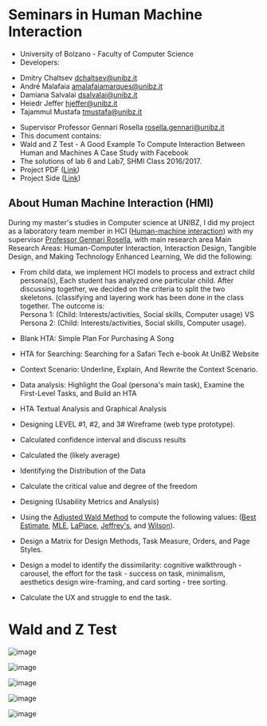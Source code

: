 # Seminars in Human Machine Interaction
* University of Bolzano - Faculty of Computer Science
* Developers:
- Dmitry Chaltsev dchaltsev@unibz.it 
- André Malafaia amalafaiamarques@unibz.it
- Damiana Salvalai dsalvalai@unibz.it
- Heiedr Jeffer hjeffer@unibz.it
- Tajammul Mustafa tmustafa@unibz.it

* Supervisor Professor Gennari Rosella rosella.gennari@unibz.it
* This document contains:
* Wald and Z Test - A Good Example To Compute Interaction Between Human and Machines A Case Study with Facebook
* The solutions of lab 6 and Lab7, SHMI Class 2016/2017.
* Project PDF ([Link](https://github.com/HeiderJeffer/Project-for-Human-Machine-Interaction/blob/main/Project%20Lab%20Solutions%20by%20Heider%20Jeffer.pdf))
* Project Side ([Link](https://github.com/HeiderJeffer/Project-for-Human-Machine-Interaction/blob/main/Wald%20and%20Z%20Test%20Slide%20Presentation.pdf))
## About Human Machine Interaction (HMI)

During my master\'s studies in Computer science at UNIBZ, I did my
project as a laboratory team member in HCI ([Human-machine
interaction](https://github.com/HeiderJeffer/Human-Machine-Interaction))
with my supervisor [Professor Gennari
Rosella](https://www.unibz.it/en/faculties/engineering/academic-staff/person/8607-rosella-gennari),
with main research area Main Research Areas: Human-Computer Interaction,
Interaction Design, Tangible Design, and Making Technology Enhanced
Learning, We did the following:

-   From child data, we implement HCI models to process and extract
    child persona(s), Each student has analyzed one particular child.
    After discussing together, we decided on the criteria to split the
    two skeletons. (classifying and layering work has been done in the
    class together. The outcome is:\
    Persona 1: (Child: Interests/activities, Social skills, Computer
    usage) VS Persona 2: (Child: Interests/activities, Social skills,
    Computer usage).

-   Blank HTA: Simple Plan For Purchasing A Song

-   HTA for Searching: Searching for a Safari Tech e-book At UniBZ
    Website

-   Context Scenario: Underline, Explain, And Rewrite the Context
    Scenario.

-   Data analysis: Highlight the Goal (persona's main task), Examine the
    First-Level Tasks, and Build an HTA

-   HTA Textual Analysis and Graphical Analysis

-   Designing LEVEL #1, #2, and 3# Wireframe (web type prototype).

-   Calculated confidence interval and discuss results

-   Calculated the (likely average)

-   Identifying the Distribution of the Data

-   Calculate the critical value and degree of the freedom

-   Designing (Usability Metrics and Analysis)

-   Using the [Adjusted Wald
    Method](https://measuringu.com/calculators/wald/) to compute the
    following values: ([Best
    Estimate](https://measuringu.com/calculators/wald/#bestest),
    [MLE](https://measuringu.com/calculators/wald/#maxlike),
    [LaPlace](https://measuringu.com/calculators/wald/#laplace_est),
    [Jeffrey\'s](https://measuringu.com/calculators/wald/#jeff_est), and
    [Wilson](https://measuringu.com/calculators/wald/#wilson_est)).

-   Design a Matrix for Design Methods, Task Measure, Orders, and Page
    Styles.

-   Design a model to identify the dissimilarity: cognitive
    walkthrough - carousel, the effort for the task - success on task,
    minimalism, aesthetics design wire-framing, and card sorting - tree
    sorting.

-   Calculate the UX and struggle to end the task.



#  Wald and Z Test

![image](https://github.com/HeiderJeffer/Project-for-Human-Machine-Interaction/blob/main/image/1.PNG)

![image](https://github.com/HeiderJeffer/Project-for-Human-Machine-Interaction/blob/main/image/2.PNG)

![image](https://github.com/HeiderJeffer/Project-for-Human-Machine-Interaction/blob/main/image/3.PNG)

![image](https://github.com/HeiderJeffer/Project-for-Human-Machine-Interaction/blob/main/image/4.PNG)

![image](https://github.com/HeiderJeffer/Project-for-Human-Machine-Interaction/blob/main/image/5.PNG)
